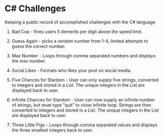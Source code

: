 # C# Challenges

Keeping a public record of accomplished challenges with the C# language

1. Bad Cop - fines users 5 demerits per digit above the speed limit.

2. Guess Again - picks a random number from 1-4, limited attempts to guess the correct number.

3. Max Number - Loops through comma separated numbers and displays the max number.

4. Social Likes - Formats who likes your post on social media.

5. Five Chances for Stardom - User can only supply five strings, converted to integers and stored in a List. The unique integers in the List are displayed back to user.

6. Infinite Chances for Stardom - User can now supply an infinite number of strings, but must type "quit" to close infinite loop. Strings are then converted to integers and stored in a List. The unique integers in the List are displayed back to user.

7. Three Little Pigs - Loops through comma separated values and displays the three smallest integers back to user.